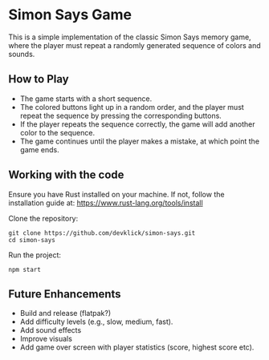 # Simon Says Game

This is a simple implementation of the classic Simon Says memory game, where the player must repeat a randomly generated sequence of colors and sounds.

## How to Play

- The game starts with a short sequence.
- The colored buttons light up in a random order, and the player must repeat the sequence by pressing the corresponding buttons.
- If the player repeats the sequence correctly, the game will add another color to the sequence.
- The game continues until the player makes a mistake, at which point the game ends.

## Working with the code

Ensure you have Rust installed on your machine. If not, follow the installation guide at: https://www.rust-lang.org/tools/install

Clone the repository:
```
git clone https://github.com/devklick/simon-says.git
cd simon-says
```

Run the project:
```
npm start
```

## Future Enhancements
- Build and release (flatpak?)
- Add difficulty levels (e.g., slow, medium, fast).
- Add sound effects
- Improve visuals
- Add game over screen with player statistics (score, highest score etc).
